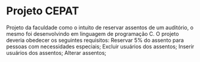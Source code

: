 # Projeto CEPAT
Projeto da faculdade como o intuito de reservar assentos de um auditório, o mesmo foi desenvolvindo em linguagem de programação C.
O projeto deveria obedecer os seguintes requisitos:
Reservar 5% do assento para pessoas com necessidades especiais;
Excluir usuários dos assentos;
Inserir usuários dos assentos;
Alterar assentos;

